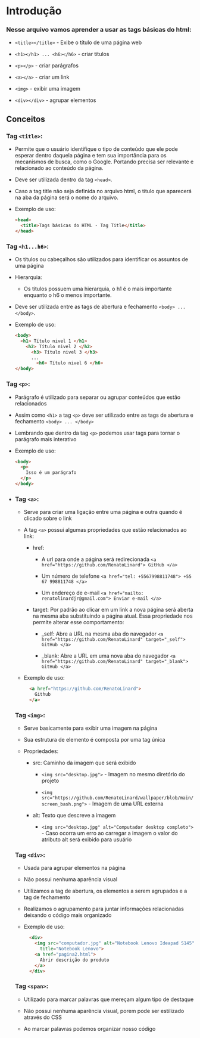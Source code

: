 # Introdução

### Nesse arquivo vamos aprender a usar as tags básicas do html:

  - ```<title></title>``` - Exibe o título de uma página web
    
  - ```<h1></h1> ... <h6></h6>``` - criar títulos
    
  - ```<p></p>``` - criar parágrafos
    
  - ```<a></a>``` - criar um link
    
  - ```<img>``` - exibir uma imagem
    
  - ```<div></div>``` - agrupar elementos

## Conceitos

  ### Tag ```<title>```:
  
  - Permite que o usuário identifique o tipo de conteúdo que ele pode esperar dentro daquela página e tem sua importância para os mecanismos de busca, como o Google. Portando precisa ser relevante e relacionado ao conteúdo da página.
  
  - Deve ser utilizada dentro da tag ```<head>```.
    
  - Caso a tag title não seja definida no arquivo html, o título que aparecerá na aba da página será o nome do arquivo.
    
  - Exemplo de uso:
    ```html
    <head>
      <title>Tags básicas do HTML - Tag Title</title>
    </head>
    ```

  ### Tag ```<h1...h6>```:
  - Os títulos ou cabeçalhos são utilizados para identificar os assuntos de uma página

  - Hierarquia:
      - Os títulos possuem uma hierarquia, o h1 é o mais importante enquanto o h6 o menos importante.

  - Deve ser utilizada entre as tags de abertura e fechamento ```<body> ... </body>```.

  - Exemplo de uso:
    ```html
    <body>
      <h1> Título nivel 1 </h1>
        <h2> Título nivel 2 </h2>
          <h3> Título nivel 3 </h3>
          ...
            <h6> Título nivel 6 </h6>
    </body>
    ```

  ### Tag ```<p>```:
  - Parágrafo é utilizado para separar ou agrupar conteúdos que estão relacionados
    
  - Assim como ```<h1>``` a tag ```<p>``` deve ser utilizado entre as tags de abertura e fechamento ```<body> ... </body>```
    
  - Lembrando que dentro da tag ```<p>``` podemos usar tags para tornar o parágrafo mais interativo
    
  - Exemplo de uso:
    ```html
    <body>
      <p>
        Isso é um parágrafo
      </p>
    </body>
    ```

- ### Tag ```<a>```:
  - Serve para criar uma ligação entre uma página e outra quando é clicado sobre o link
 
  - A tag ```<a>``` possui algumas propriedades que estão relacionados ao link:
    - href:
      - A url para onde a página será redirecionada ```<a href="https://github.com/RenatoLinard"> GitHub </a>```
        
      - Um número de telefone ```<a href="tel: +5567998811748"> +55 67 998811748 </a>```
        
      - Um endereço de e-mail ```<a href="mailto: renatolinardjr@gmail.com"> Enviar e-mail </a>```

    - target: Por padrão ao clicar em um link a nova página será aberta na mesma aba substituindo a página atual. Essa propriedade nos permite alterar esse comportamento:
      - _self: Abre a URL na mesma aba do navegador
        ```<a href="https://github.com/RenatoLinard" target="_self"> GitHub </a>```
        
      - _blank: Abre a URL em uma nova aba do navegador
        ```<a href="https://github.com/RenatoLinard" target="_blank"> GitHub </a>```
 
  - Exemplo de uso:
    ```html
      <a href="https://github.com/RenatoLinard">
        Github
      </a>
    ```

  ### Tag ```<img>```:
  - Serve basicamente para exibir uma imagem na página
    
  - Sua estrutura de elemento é composta por uma tag única
    
  - Propriedades:
    - src: Caminho da imagem que será exibido    
      - ```<img src="desktop.jpg">``` - Imagem no mesmo diretório do projeto

      - ```<img src="https://github.com/RenatoLinard/wallpaper/blob/main/screen_bash.png">``` - Imagem de uma URL externa
     
    - alt: Texto que descreve a imagem
      - ```<img src="desktop.jpg" alt="Computador desktop completo">``` - Caso ocorra um erro ao carregar a imagem o valor do atributo alt será exibido para usuário

  ### Tag ```<div>```:
  - Usada para agrupar elementos na página
    
  - Não possui nenhuma aparência visual
    
  - Utilizamos a tag de abertura, os elementos a serem agrupados e a tag de fechamento

  - Realizamos o agrupamento para juntar informações relacionadas deixando o código mais organizado
 
  - Exemplo de uso:
    ```html
      <div>
        <img src="computador.jpg" alt="Notebook Lenovo Ideapad S145"
          title="Notebook Lenovo">
        <a href="pagina2.html">
          Abrir descrição do produto
        </a>
      </div>
    ```

  ### Tag ```<span>```:
  - Utilizado para marcar palavras que mereçam algum tipo de destaque
 
  - Não possui nenhuma aparência visual, porem pode ser estilizado através do CSS
 
  - Ao marcar palavras podemos organizar nosso código
